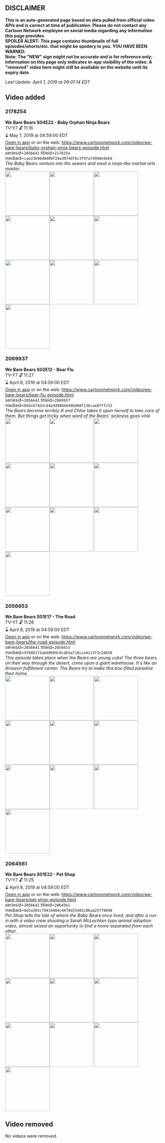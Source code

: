 ## DISCLAIMER
**This is an auto-generated page based on data pulled from official video APIs and is correct at time of publication. Please do not contact any Cartoon Network employee on social media regarding any information this page provides.**  
**SPOILER ALERT: This page contains thumbnails of full episodes/shorts/etc. that might be spoilery to you. YOU HAVE BEEN WARNED.**  
**Note: The "NEW" sign might not be accurate and is for reference only; information on this page only indicates in-app visibility of the video. A "removed" video here might still be available on the website until its expiry date.**  

_Last Update: April 1, 2019 at 09:01:14 EDT_
## Video added
### 2178254
**We Bare Bears S04E22 - Baby Orphan Ninja Bears**  
TV-Y7 🔓 11:16  
⌛ May 1, 2019 at 04:59:00 EDT  
[Open in app](https://tinyurl.com/yyjxjmh3) or on the web: https://www.cartoonnetwork.com/video/we-bare-bears/baby-orphan-ninja-bears-episode.html  
seriesid=`2056641` titleid=`2178254` mediaid=`cae23b90d0d08f24a397ddf6c3f9fa74998e9eb9`  
_The Baby Bears venture into the sewers and meet a ninja-like martial arts master._  
<a href="https://s3.amazonaws.com/cartoonorchestrator/2178254_001_1280x720.jpg"><img src="https://s3.amazonaws.com/cartoonorchestrator/2178254_001_640x360.jpg" height="144px" /></a><a href="https://s3.amazonaws.com/cartoonorchestrator/2178254_002_1280x720.jpg"><img src="https://s3.amazonaws.com/cartoonorchestrator/2178254_002_640x360.jpg" height="144px" /></a><a href="https://s3.amazonaws.com/cartoonorchestrator/2178254_003_1280x720.jpg"><img src="https://s3.amazonaws.com/cartoonorchestrator/2178254_003_640x360.jpg" height="144px" /></a><a href="https://s3.amazonaws.com/cartoonorchestrator/2178254_004_1280x720.jpg"><img src="https://s3.amazonaws.com/cartoonorchestrator/2178254_004_640x360.jpg" height="144px" /></a><a href="https://s3.amazonaws.com/cartoonorchestrator/2178254_005_1280x720.jpg"><img src="https://s3.amazonaws.com/cartoonorchestrator/2178254_005_640x360.jpg" height="144px" /></a><a href="https://s3.amazonaws.com/cartoonorchestrator/2178254_006_1280x720.jpg"><img src="https://s3.amazonaws.com/cartoonorchestrator/2178254_006_640x360.jpg" height="144px" /></a><a href="https://s3.amazonaws.com/cartoonorchestrator/2178254_007_1280x720.jpg"><img src="https://s3.amazonaws.com/cartoonorchestrator/2178254_007_640x360.jpg" height="144px" /></a><a href="https://s3.amazonaws.com/cartoonorchestrator/2178254_008_1280x720.jpg"><img src="https://s3.amazonaws.com/cartoonorchestrator/2178254_008_640x360.jpg" height="144px" /></a><a href="https://s3.amazonaws.com/cartoonorchestrator/2178254_009_1280x720.jpg"><img src="https://s3.amazonaws.com/cartoonorchestrator/2178254_009_640x360.jpg" height="144px" /></a><a href="https://s3.amazonaws.com/cartoonorchestrator/2178254_010_1280x720.jpg"><img src="https://s3.amazonaws.com/cartoonorchestrator/2178254_010_640x360.jpg" height="144px" /></a>
### 2069937
**We Bare Bears S02E12 - Bear Flu**  
TV-Y7 🔓 11:27  
⌛ April 8, 2019 at 04:59:00 EDT  
[Open in app](https://tinyurl.com/ybbdzgf7) or on the web: https://www.cartoonnetwork.com/video/we-bare-bears/bear-flu-episode.html  
seriesid=`2056641` titleid=`2069937` mediaid=`04dcb74d3c64edd98bb640b460f136cae8fffc53`  
_The Bears become terribly ill and Chloe takes it upon herself to take care of them. But things get tricky when word of the Bears' sickness goes viral._  
<a href="https://s3.amazonaws.com/cartoonorchestrator/2069937_001_1280x720.jpg"><img src="https://s3.amazonaws.com/cartoonorchestrator/2069937_001_640x360.jpg" height="144px" /></a><a href="https://s3.amazonaws.com/cartoonorchestrator/2069937_002_1280x720.jpg"><img src="https://s3.amazonaws.com/cartoonorchestrator/2069937_002_640x360.jpg" height="144px" /></a><a href="https://s3.amazonaws.com/cartoonorchestrator/2069937_003_1280x720.jpg"><img src="https://s3.amazonaws.com/cartoonorchestrator/2069937_003_640x360.jpg" height="144px" /></a><a href="https://s3.amazonaws.com/cartoonorchestrator/2069937_004_1280x720.jpg"><img src="https://s3.amazonaws.com/cartoonorchestrator/2069937_004_640x360.jpg" height="144px" /></a><a href="https://s3.amazonaws.com/cartoonorchestrator/2069937_005_1280x720.jpg"><img src="https://s3.amazonaws.com/cartoonorchestrator/2069937_005_640x360.jpg" height="144px" /></a><a href="https://s3.amazonaws.com/cartoonorchestrator/2069937_006_1280x720.jpg"><img src="https://s3.amazonaws.com/cartoonorchestrator/2069937_006_640x360.jpg" height="144px" /></a><a href="https://s3.amazonaws.com/cartoonorchestrator/2069937_007_1280x720.jpg"><img src="https://s3.amazonaws.com/cartoonorchestrator/2069937_007_640x360.jpg" height="144px" /></a><a href="https://s3.amazonaws.com/cartoonorchestrator/2069937_008_1280x720.jpg"><img src="https://s3.amazonaws.com/cartoonorchestrator/2069937_008_640x360.jpg" height="144px" /></a><a href="https://s3.amazonaws.com/cartoonorchestrator/2069937_009_1280x720.jpg"><img src="https://s3.amazonaws.com/cartoonorchestrator/2069937_009_640x360.jpg" height="144px" /></a><a href="https://s3.amazonaws.com/cartoonorchestrator/2069937_010_1280x720.jpg"><img src="https://s3.amazonaws.com/cartoonorchestrator/2069937_010_640x360.jpg" height="144px" /></a>
### 2056653
**We Bare Bears S01E17 - The Road**  
TV-Y7 🔓 11:26  
⌛ April 8, 2019 at 04:59:00 EDT  
[Open in app](https://tinyurl.com/ybtvmjoj) or on the web: https://www.cartoonnetwork.com/video/we-bare-bears/the-road-episode.html  
seriesid=`2056641` titleid=`2056653` mediaid=`9f689173ab40699c0cdb5af18cce4113f3c24658`  
_This episode takes place when the Bears are young cubs! The three bears, on their way through the desert, come upon a giant warehouse. It's like an Amazon fulfillment
center. The Bears try to make this box-filled paradise their home._  
<a href="https://s3.amazonaws.com/cartoonorchestrator/2056653_001_1280x720.jpg"><img src="https://s3.amazonaws.com/cartoonorchestrator/2056653_001_640x360.jpg" height="144px" /></a><a href="https://s3.amazonaws.com/cartoonorchestrator/2056653_002_1280x720.jpg"><img src="https://s3.amazonaws.com/cartoonorchestrator/2056653_002_640x360.jpg" height="144px" /></a><a href="https://s3.amazonaws.com/cartoonorchestrator/2056653_003_1280x720.jpg"><img src="https://s3.amazonaws.com/cartoonorchestrator/2056653_003_640x360.jpg" height="144px" /></a><a href="https://s3.amazonaws.com/cartoonorchestrator/2056653_004_1280x720.jpg"><img src="https://s3.amazonaws.com/cartoonorchestrator/2056653_004_640x360.jpg" height="144px" /></a><a href="https://s3.amazonaws.com/cartoonorchestrator/2056653_005_1280x720.jpg"><img src="https://s3.amazonaws.com/cartoonorchestrator/2056653_005_640x360.jpg" height="144px" /></a><a href="https://s3.amazonaws.com/cartoonorchestrator/2056653_006_1280x720.jpg"><img src="https://s3.amazonaws.com/cartoonorchestrator/2056653_006_640x360.jpg" height="144px" /></a><a href="https://s3.amazonaws.com/cartoonorchestrator/2056653_007_1280x720.jpg"><img src="https://s3.amazonaws.com/cartoonorchestrator/2056653_007_640x360.jpg" height="144px" /></a><a href="https://s3.amazonaws.com/cartoonorchestrator/2056653_008_1280x720.jpg"><img src="https://s3.amazonaws.com/cartoonorchestrator/2056653_008_640x360.jpg" height="144px" /></a><a href="https://s3.amazonaws.com/cartoonorchestrator/2056653_009_1280x720.jpg"><img src="https://s3.amazonaws.com/cartoonorchestrator/2056653_009_640x360.jpg" height="144px" /></a><a href="https://s3.amazonaws.com/cartoonorchestrator/2056653_010_1280x720.jpg"><img src="https://s3.amazonaws.com/cartoonorchestrator/2056653_010_640x360.jpg" height="144px" /></a>
### 2064561
**We Bare Bears S01E22 - Pet Shop**  
TV-Y7 🔓 11:25  
⌛ April 8, 2019 at 04:59:00 EDT  
[Open in app](https://tinyurl.com/ybljrx94) or on the web: https://www.cartoonnetwork.com/video/we-bare-bears/pet-shop-episode.html  
seriesid=`2056641` titleid=`2064561` mediaid=`8d2a301cf9434484c4978d25403c86aa25ff0698`  
_Pet Shop tells the tale of where the Baby Bears once lived, and after a run-in with a video crew shooting a Sarah McLachlan-type animal adoption video, almost seized an opportunity to find a home separated from each other._  
<a href="https://s3.amazonaws.com/cartoonorchestrator/2064561_001_1280x720.jpg"><img src="https://s3.amazonaws.com/cartoonorchestrator/2064561_001_640x360.jpg" height="144px" /></a><a href="https://s3.amazonaws.com/cartoonorchestrator/2064561_002_1280x720.jpg"><img src="https://s3.amazonaws.com/cartoonorchestrator/2064561_002_640x360.jpg" height="144px" /></a><a href="https://s3.amazonaws.com/cartoonorchestrator/2064561_003_1280x720.jpg"><img src="https://s3.amazonaws.com/cartoonorchestrator/2064561_003_640x360.jpg" height="144px" /></a><a href="https://s3.amazonaws.com/cartoonorchestrator/2064561_004_1280x720.jpg"><img src="https://s3.amazonaws.com/cartoonorchestrator/2064561_004_640x360.jpg" height="144px" /></a><a href="https://s3.amazonaws.com/cartoonorchestrator/2064561_005_1280x720.jpg"><img src="https://s3.amazonaws.com/cartoonorchestrator/2064561_005_640x360.jpg" height="144px" /></a><a href="https://s3.amazonaws.com/cartoonorchestrator/2064561_006_1280x720.jpg"><img src="https://s3.amazonaws.com/cartoonorchestrator/2064561_006_640x360.jpg" height="144px" /></a><a href="https://s3.amazonaws.com/cartoonorchestrator/2064561_007_1280x720.jpg"><img src="https://s3.amazonaws.com/cartoonorchestrator/2064561_007_640x360.jpg" height="144px" /></a><a href="https://s3.amazonaws.com/cartoonorchestrator/2064561_008_1280x720.jpg"><img src="https://s3.amazonaws.com/cartoonorchestrator/2064561_008_640x360.jpg" height="144px" /></a><a href="https://s3.amazonaws.com/cartoonorchestrator/2064561_009_1280x720.jpg"><img src="https://s3.amazonaws.com/cartoonorchestrator/2064561_009_640x360.jpg" height="144px" /></a><a href="https://s3.amazonaws.com/cartoonorchestrator/2064561_010_1280x720.jpg"><img src="https://s3.amazonaws.com/cartoonorchestrator/2064561_010_640x360.jpg" height="144px" /></a>
## Video removed
No videos were removed.
